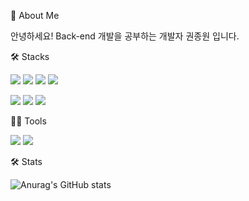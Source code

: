 


🙏 About Me

안녕하세요! Back-end 개발을 공부하는 개발자 권종원 입니다.



🛠️ Stacks

<img src="https://img.shields.io/badge/Java-E34F26?style=for-the-badge&logo=Java&logoColor=white"> <img src="https://img.shields.io/badge/Jsp-F7DF1E?style=for-the-badge&logo=Jsp&logoColor=white"> <img src="https://img.shields.io/badge/HTML-E34F26?style=for-the-badge&logo=HTML&logoColor=white"> <img src="https://img.shields.io/badge/CSS3-1572B6?style=for-the-badge&logo=CSS3&logoColor=white">

<img src="https://img.shields.io/badge/Spring_Boot-6DB33F?style=for-the-badge&logo=SpringBoot&logoColor=white"> <img src="https://img.shields.io/badge/JavaScript-F7DF1E?style=for-the-badge&logo=JavaScript&logoColor=white"> <img src="https://img.shields.io/badge/MariaDB-003545?style=for-the-badge&logo=MariaDB&logoColor=white">



💪🏼 Tools

<img src="https://img.shields.io/badge/Spring_Boot-6DB33F?style=for-the-badge&logo=SpringBoot&logoColor=white"> <img src="https://img.shields.io/badge/Eclipse_IDE-2C2255?style=for-the-badge&logo=EclipseIDE&logoColor=white"> 



🛠️ Stats

![Anurag's GitHub stats](https://github-readme-stats.vercel.app/api?username=Domae-Back-end&show_icons=true&theme=radical)


